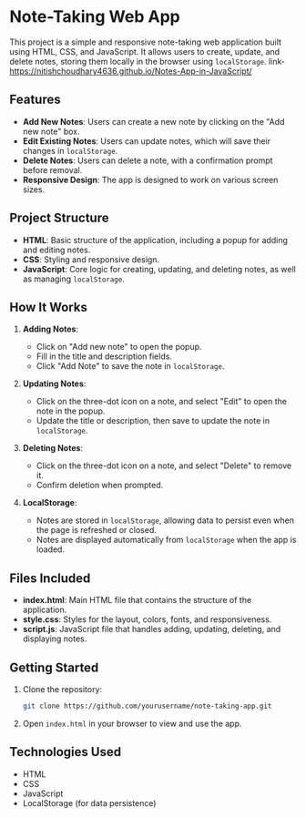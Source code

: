 # Note-Taking Web App

This project is a simple and responsive note-taking web application built using HTML, CSS, and JavaScript. It allows users to create, update, and delete notes, storing them locally in the browser using `localStorage`.
link- https://nitishchoudhary4636.github.io/Notes-App-in-JavaScript/

## Features

- **Add New Notes**: Users can create a new note by clicking on the "Add new note" box.
- **Edit Existing Notes**: Users can update notes, which will save their changes in `localStorage`.
- **Delete Notes**: Users can delete a note, with a confirmation prompt before removal.
- **Responsive Design**: The app is designed to work on various screen sizes.

## Project Structure

- **HTML**: Basic structure of the application, including a popup for adding and editing notes.
- **CSS**: Styling and responsive design.
- **JavaScript**: Core logic for creating, updating, and deleting notes, as well as managing `localStorage`.

## How It Works

1. **Adding Notes**:
   - Click on "Add new note" to open the popup.
   - Fill in the title and description fields.
   - Click "Add Note" to save the note in `localStorage`.

2. **Updating Notes**:
   - Click on the three-dot icon on a note, and select "Edit" to open the note in the popup.
   - Update the title or description, then save to update the note in `localStorage`.

3. **Deleting Notes**:
   - Click on the three-dot icon on a note, and select "Delete" to remove it.
   - Confirm deletion when prompted.

4. **LocalStorage**:
   - Notes are stored in `localStorage`, allowing data to persist even when the page is refreshed or closed.
   - Notes are displayed automatically from `localStorage` when the app is loaded.

## Files Included

- **index.html**: Main HTML file that contains the structure of the application.
- **style.css**: Styles for the layout, colors, fonts, and responsiveness.
- **script.js**: JavaScript file that handles adding, updating, deleting, and displaying notes.

## Getting Started

1. Clone the repository:
   ```bash
   git clone https://github.com/yourusername/note-taking-app.git
   ```
   
2. Open `index.html` in your browser to view and use the app.


## Technologies Used

- HTML
- CSS
- JavaScript
- LocalStorage (for data persistence)
